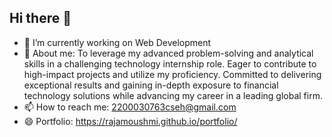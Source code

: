 ## Hi there 👋




- 🔭 I’m currently working on Web Development
- 💬 About me: To leverage my advanced problem-solving and analytical skills in a challenging technology internship role. Eager to contribute to high-impact projects and utilize my proficiency. Committed       to delivering exceptional results and gaining in-depth exposure to financial technology solutions while advancing my career in a leading global firm.
- 📫 How to reach me: 2200030763cseh@gmail.com
- 😄 Portfolio: https://rajamoushmi.github.io/portfolio/


